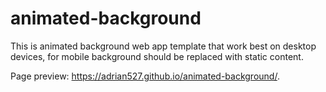 # animated-background

This is animated background web app template that work best on desktop devices, for mobile background should be replaced with static content.

Page preview: https://adrian527.github.io/animated-background/.
